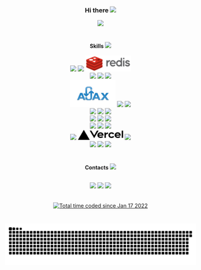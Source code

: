 <div align="center">
<h3>Hi there  <img src="https://media.giphy.com/media/hvRJCLFzcasrR4ia7z/giphy.gif" height="20px"><br></h3>

<img height="150em" src="https://github-readme-stats.vercel.app/api?username=i-Lucas&show_icons=true&theme=dark&include_all_commits=true&count_private=true"/>
 
<!--<img height="150em" src="https://github-readme-stats.vercel.app/api/top-langs/?username=i-Lucas&layout=compact&langs_count=7&theme=dark"/>
</div>-->

<div width="100%" align="center"><h1></h1>
<strong>Skills</strong>
<img src="https://github.githubassets.com/images/mona-loading-dimmed.gif" height="25px"><br></br>

<img src="https://www.vectorlogo.zone/logos/postgresql/postgresql-ar21.svg">
<img src="https://www.vectorlogo.zone/logos/mongodb/mongodb-ar21.svg">
<img src="https://raw.githubusercontent.com/cncf/landscape/876cf1571230d672a095eec23843d4ca3fbe94d4/hosted_logos/redis.svg" width="120px">
<br />
<img src="https://www.vectorlogo.zone/logos/javascript/javascript-ar21.svg">
<img src="https://www.vectorlogo.zone/logos/typescriptlang/typescriptlang-ar21.svg">
<img src="https://www.vectorlogo.zone/logos/reactjs/reactjs-ar21.svg">
<br />
<img width="120px" src="https://raw.githubusercontent.com/JonDotsoy/Vector-Logo/430aec93009f32fd8fa48081eb45e27f24e84f6d/Logos/AJAX/AJAX.svg">
<img width="120px" src="https://java-master.com/wp-content/uploads/2019/11/sfw0002-01-REST_Architecture.png">
<img width="120px" src="https://www.vectorlogo.zone/logos/graphql/graphql-ar21.svg">
<br />
<img src="https://www.vectorlogo.zone/logos/nodejs/nodejs-ar21.svg">
<img src="https://www.vectorlogo.zone/logos/expressjs/expressjs-ar21.svg">
<img width="110px" src="https://cdn.worldvectorlogo.com/logos/prisma-2.svg">
<br />
<img src="https://www.vectorlogo.zone/logos/jestjsio/jestjsio-ar21.svg">
<img src="https://raw.githubusercontent.com/gilbarbara/logos/9ef3264351d651401a679e2041980dff3ae7b128/logos/cypress.svg" width="100px">
<img width="100px" src="https://www.vectorlogo.zone/logos/babeljs/babeljs-ar21.svg">
<br />
<img src="https://www.vectorlogo.zone/logos/w3_html5/w3_html5-ar21.svg">
<img src="https://www.vectorlogo.zone/logos/w3_css/w3_css-ar21.svg">
<img src="https://www.vectorlogo.zone/logos/js_webpack/js_webpack-ar21.svg">
<br />
<img src="https://www.vectorlogo.zone/logos/heroku/heroku-ar21.svg">
<img src="https://raw.githubusercontent.com/cncf/landscape/876cf1571230d672a095eec23843d4ca3fbe94d4/hosted_logos/vercel.svg" width="120px">
<img width="120px" src="https://www.vectorlogo.zone/logos/amazon_aws/amazon_aws-ar21.svg">
<br />
<img width="120px" src="https://www.vectorlogo.zone/logos/docker/docker-ar21.svg">
<img src="https://www.vectorlogo.zone/logos/linux/linux-ar21.svg">
<img src="https://www.vectorlogo.zone/logos/git-scm/git-scm-ar21.svg">
</div>
<h1></h1>
<div align="center"> 
<strong>Contacts</strong>
<img src="https://i.pinimg.com/originals/ae/0c/5a/ae0c5aca3ef494a0d3cfe91731962603.gif" height="20px"><br></br>

<a href="https://www.linkedin.com/in/hilucas/"><img src="https://img.shields.io/badge/-LinkedIn-%230077B5?style=for-the-badge&logo=linkedin&logoColor=white" target="_blank"></a> 
<a href="mailto:novo.contato.lucas@gmail.com" target="_blank"><img src="https://img.shields.io/badge/Gmail-D14836?style=for-the-badge&logo=gmail&logoColor=white" target="_blank"></a>
<a href="https://my-web-site-eight.vercel.app/" target="_blank"><img src="https://img.shields.io/badge/website-D14836?style=for-the-badge&logo=googlechrome&logoColor=white" target="_blank"></a>   
<br></br>
<a href="https://wakatime.com/@f52ac50f-c8e0-4f74-9b43-0db756266fbb"><img src="https://wakatime.com/badge/user/f52ac50f-c8e0-4f74-9b43-0db756266fbb.svg" alt="Total time coded since Jan 17 2022" /></a>

<h1></h1>

![Snake animation](https://github.com/i-Lucas/i-Lucas/blob/output/github-contribution-grid-snake.svg)
</div>
